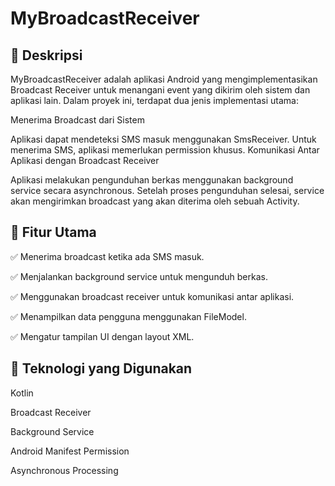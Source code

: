 # MyBroadcastReceiver
## 📌 Deskripsi
MyBroadcastReceiver adalah aplikasi Android yang mengimplementasikan Broadcast Receiver untuk menangani event yang dikirim oleh sistem dan aplikasi lain. Dalam proyek ini, terdapat dua jenis implementasi utama:

Menerima Broadcast dari Sistem

Aplikasi dapat mendeteksi SMS masuk menggunakan SmsReceiver.
Untuk menerima SMS, aplikasi memerlukan permission khusus.
Komunikasi Antar Aplikasi dengan Broadcast Receiver

Aplikasi melakukan pengunduhan berkas menggunakan background service secara asynchronous.
Setelah proses pengunduhan selesai, service akan mengirimkan broadcast yang akan diterima oleh sebuah Activity.
## 🔨 Fitur Utama
✅ Menerima broadcast ketika ada SMS masuk.

✅ Menjalankan background service untuk mengunduh berkas.

✅ Menggunakan broadcast receiver untuk komunikasi antar aplikasi.

✅ Menampilkan data pengguna menggunakan FileModel.

✅ Mengatur tampilan UI dengan layout XML.

## 🚀 Teknologi yang Digunakan
Kotlin

Broadcast Receiver

Background Service

Android Manifest Permission

Asynchronous Processing
